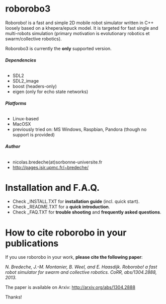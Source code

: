roborobo3
=========

Roborobo! is a fast and simple 2D mobile robot simulator written in C++ loosely based on a khepera/epuck model. It is targeted for fast single and multi-robots simulation (primary motivation is evolutionary robotics et swarm/collective robotics).

Roborobo3 is currently the __only__ supported version.

###### __Dependencies__
 * SDL2
 * SDL2_image
 * boost (headers-only)
 * eigen (only for echo state networks) 

###### __Platforms__
 * Linux-based
 * MacOSX
 * previously tried on: MS Windows, Raspbian, Pandora (though no support is provided)

###### __Author__
 * nicolas.bredeche(at)sorbonne-universite.fr
 * http://pages.isir.upmc.fr/~bredeche/

Installation and F.A.Q.
=======================

 * Check _INSTALL.TXT for __installation guide__ (incl. quick start).
 * Check _README.TXT for a __quick introduction__.
 * Check _FAQ.TXT for __trouble shooting__ and __frequently asked questions__.

How to cite roborobo in your publications
=========================================

If you use roborobo in your work, __please cite the following paper__:

*N. Bredeche, J.-M. Montanier, B. Weel, and E. Haasdijk. Roborobo! a fast robot simulator for swarm and collective robotics. CoRR, abs/1304.2888, 2013.*

The paper is available on Arxiv: http://arxiv.org/abs/1304.2888 

Thanks!
